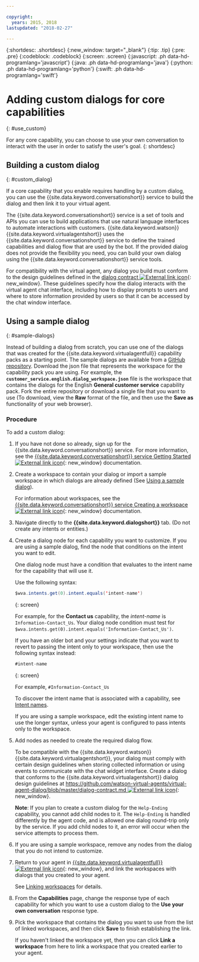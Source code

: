 ```yaml
---

copyright:
  years: 2015, 2018
lastupdated: "2018-02-27"

---
```


{:shortdesc: .shortdesc}
{:new_window: target="_blank"}
{:tip: .tip}
{:pre: .pre}
{:codeblock: .codeblock}
{:screen: .screen}
{:javascript: .ph data-hd-programlang='javascript'}
{:java: .ph data-hd-programlang='java'}
{:python: .ph data-hd-programlang='python'}
{:swift: .ph data-hd-programlang='swift'}

# Adding custom dialogs for core capabilities
{: #use_custom}

For any core capability, you can choose to use your own conversation to interact with the user in order to satisfy the user's goal.
{: shortdesc}

## Building a custom dialog
{: #custom_dialog}

If a core capability that you enable requires handling by a custom dialog, you can use the {{site.data.keyword.conversationshort}} service to build the dialog and then link it to your virtual agent.

The {{site.data.keyword.conversationshort}} service is a set of tools and APIs you can use to build applications that use natural language interfaces to automate interactions with customers. {{site.data.keyword.watson}} {{site.data.keyword.virtualagentshort}} uses the {{site.data.keyword.conversationshort}} service to define the trained capabilities and dialog flow that are used by the bot. If the provided dialog does not provide the flexibility you need, you can build your own dialog using the {{site.data.keyword.conversationshort}} service tools.

For compatibility with the virtual agent, any dialog you build must conform to the design guidelines defined in the [dialog contract ![External link icon](../../icons/launch-glyph.svg "External link icon")](https://github.com/watson-virtual-agents/virtual-agent-dialog/blob/master/dialog-contract.md){: new_window}. These guidelines specify how the dialog interacts with the virtual agent chat interface, including how to display prompts to users and where to store information provided by users so that it can be accessed by the chat window interface.

## Using a sample dialog
{: #sample-dialogs}

Instead of building a dialog from scratch, you can use one of the dialogs that was created for the {{site.data.keyword.virtualagentfull}} capability packs as a starting point. The sample dialogs are available from a [GitHub repository](https://github.com/watson-virtual-agents/virtual-agent-dialog/tree/master/sample_dialogs). Download the json file that represents the workspace for the capability pack you are using. For example, the **`customer_service.english.dialog_workspace.json`** file is the workspace that contains the dialogs for the English **General customer service** capability pack. Fork the entire repository or download a single file that you want to use (To download, view the **Raw** format of the file, and then use the **Save as** functionality of your web browser).

### Procedure

To add a custom dialog:

1.  If you have not done so already, sign up for the {{site.data.keyword.conversationshort}} service. For more information, see the [{{site.data.keyword.conversationshort}} service Getting Started ![External link icon](../../icons/launch-glyph.svg "External link icon")](https://console.bluemix.net/docs/services/conversation/getting-started.html#gettingstarted){: new_window} documentation.
1.  Create a workspace to contain your dialog or import a sample workspace in which dialogs are already defined (See [Using a sample dialog](add-custom-dialog.html#sample-dialogs)).

    For information about workspaces, see the [{{site.data.keyword.conversationshort}} service Creating a workspace ![External link icon](../../icons/launch-glyph.svg "External link icon")](https://console.bluemix.net/docs/services/conversation/configure-workspace.html#configuring-a-conversation-workspace){: new_window} documentation.

1.  Navigate directly to the **{{site.data.keyword.dialogshort}}** tab. (Do not create any intents or entities.)
1.  Create a dialog node for each capability you want to customize. If you are using a sample dialog, find the node that conditions on the intent you want to edit.

    One dialog node must have a condition that evaluates to the intent name for the capability that will use it.

    Use the following syntax:

    ```java
    $wva.intents.get(0).intent.equals('intent-name')
    ```
    {: screen}

    For example, for the **Contact us** capability, the *intent-name* is `Information-Contact_Us`. Your dialog node condition must test for `$wva.intents.get(0).intent.equals('Information-Contact_Us')`.

    If you have an older bot and your settings indicate that you want to revert to passing the intent only to your workspace, then use the following syntax instead:

    ```java
    #intent-name
    ```
    {: screen}

    For example, `#Information-Contact_Us`

    To discover the intent name that is associated with a capability, see [Intent names](intent_codenames.html).

    If you are using a sample workspace, edit the existing intent name to use the longer syntax, unless your agent is configured to pass intents only to the workspace.

1.  Add nodes as needed to create the required dialog flow.

    To be compatible with the {{site.data.keyword.watson}} {{site.data.keyword.virtualagentshort}}, your dialog must comply with certain design guidelines when storing collected information or using events to communicate with the chat widget interface. Create a dialog that conforms to the {{site.data.keyword.virtualagentshort}} dialog design guidelines at [https://github.com/watson-virtual-agents/virtual-agent-dialog/blob/master/dialog-contract.md ![External link icon](../../icons/launch-glyph.svg "External link icon")](https://github.com/watson-virtual-agents/virtual-agent-dialog/blob/master/dialog-contract.md){: new_window}.

    **Note**: If you plan to create a custom dialog for the `Help-Ending` capability, you cannot add child nodes to it. The `Help-Ending` is handled differently by the agent code, and is allowed one dialog round-trip only by the service. If you add child nodes to it, an error will occur when the service attempts to process them.

1.  If you are using a sample workspace, remove any nodes from the dialog that you do not intend to customize.

1.  Return to your agent in [{{site.data.keyword.virtualagentfull}} ![External link icon](../../icons/launch-glyph.svg "External link icon")](https://virtual-agent.watson.ibm.com){: new_window}, and link the workspaces with dialogs that you created to your agent.

    See [Linking workspaces](link_workspace.html) for details.

1.  From the **Capabilities** page, change the response type of each capability for which you want to use a custom dialog to the **Use your own conversation** response type.
1.  Pick the workspace that contains the dialog you want to use from the list of linked workspaces, and then click **Save** to finish establishing the link.

    If you haven't linked the workspace yet, then you can click **Link a workspace** from here to link a workspace that you created earlier to your agent.
